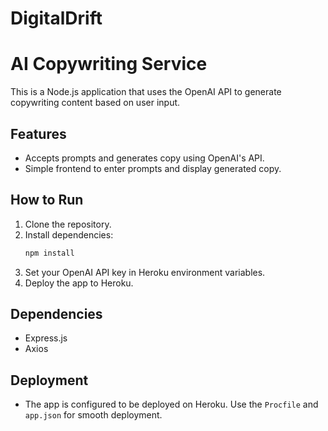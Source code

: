 # DigitalDrift

# AI Copywriting Service

This is a Node.js application that uses the OpenAI API to generate copywriting content based on user input.

## Features
- Accepts prompts and generates copy using OpenAI's API.
- Simple frontend to enter prompts and display generated copy.

## How to Run
1. Clone the repository.
2. Install dependencies:
    ```bash
    npm install
    ```
3. Set your OpenAI API key in Heroku environment variables.
4. Deploy the app to Heroku.

## Dependencies
- Express.js
- Axios

## Deployment
- The app is configured to be deployed on Heroku. Use the `Procfile` and `app.json` for smooth deployment.

